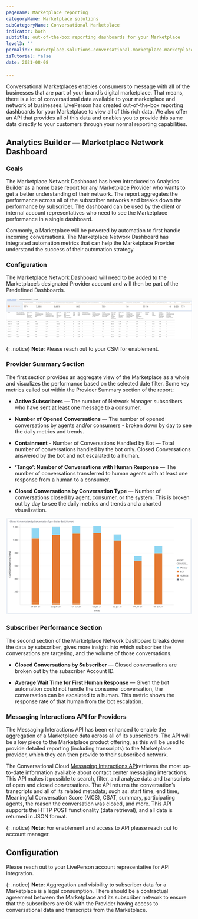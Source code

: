 ```yaml
---
pagename: Marketplace reporting
categoryName: Marketplace solutions
subCategoryName: Conversational Marketplace
indicator: both
subtitle: out-of-the-box reporting dashboards for your Marketplace
level3: ''
permalink: marketplace-solutions-conversational-marketplace-marketplace-reporting.html
isTutorial: false
date: 2021-08-08 

---
```

Conversational Marketplaces enables consumers to message with all of the businesses that are part of your brand’s digital marketplace.  That means, there is a lot of conversational data available to your marketplace and network of businesses.  LivePerson has created out-of-the-box reporting dashboards for your Marketplace to view all of this rich data.  We also offer an API that provides all of this data and enables you to provide this same data directly to your customers through your normal reporting capabilities. 

## Analytics Builder — Marketplace Network Dashboard

### Goals
The Marketplace Network Dashboard has been introduced to Analytics Builder as a home base report for any Marketplace Provider who wants to get a better understanding of their network. The report aggregates the performance across all of the subscriber networks and breaks down the performance by subscriber. The dashboard can be used by the client or internal account representatives who need to see the Marketplace performance in a single dashboard. 

Commonly, a Marketplace will be powered by automation to first handle incoming conversations. The Marketplace Network Dashboard has integrated automation metrics that can help the Marketplace Provider understand the success of their automation strategy. 

### Configuration
The Marketplace Network Dashboard will need to be added to the Marketplace’s designated Provider account and will then be part of the Predefined Dashboards. 

![](/img/marketplace-reporting-1.png)

{: .notice}
**Note**: Please reach out to your CSM for enablement.

### Provider Summary Section

The first section provides an aggregate view of the Marketplace as a whole and visualizes the performance based on the selected date filter. Some key metrics called out within the Provider Summary section of the report:

* **Active Subscribers** — The number of Network Manager subscribers who have sent at least one message to a consumer. 

* **Number of Opened Conversations** — The number of opened conversations by agents and/or consumers - broken down by day to see the daily metrics and trends. 

* **Containment** - Number of Conversations Handled by Bot — Total number of conversations handled by the bot only. Closed Conversations answered by the bot and not escalated to a human. 

* **‘Tango’: Number of Conversations with Human Response** — The number of conversations transferred to human agents with at least one response from a human to a consumer. 

* **Closed Conversations by Conversation Type** — Number of conversations closed by agent, consumer, or the system. This is broken out by day to see the daily metrics and trends and a charted visualization. 

![](/img/marketplace-reporting-2.png)

### Subscriber Performance Section

The second section of the Marketplace Network Dashboard breaks down the data by subscriber, gives more insight into which subscriber the conversations are targeting, and the volume of those conversations. 

* **Closed Conversations by Subscriber** — Closed conversations are broken out by the subscriber Account ID. 

* **Average Wait Time for First Human Response** — Given the bot automation could not handle the consumer conversation, the conversation can be escalated to a human. This metric shows the response rate of that human from the bot escalation.

### Messaging Interactions API for Providers

The Messaging Interactions API has been enhanced to enable the aggregation of a Marketplace data across all of its subscribers. The API will be a key piece to the Marketplace product offering, as this will be used to provide detailed reporting (including transcripts) to the Marketplace provider, which they can then provide to their subscribed network.

The Conversational Cloud [Messaging Interactions API](/https://developers.liveperson.com/messaging-interactions-api-overview.html)retrieves the most up-to-date information available about contact center messaging interactions. This API makes it possible to search, filter, and analyze data and transcripts of open and closed conversations. The API returns the conversation’s transcripts and all of its related metadata; such as: start time, end time, Meaningful Conversation Score (MCS), CSAT, summary, participating agents, the reason the conversation was closed, and more. This API supports the HTTP POST functionality (data retrieval), and all data is returned in JSON format.

{: .notice}
**Note**: For enablement and access to API please reach out to account manager.


## Configuration
Please reach out to your LivePerson account representative for API integration.

{: .notice}
**Note**: Aggregation and visibility to subscriber data for a Marketplace is a legal consumption. There should be a contractual agreement between the Marketplace and its subscriber network to ensure that the subscribers are OK with the Provider having access to conversational data and transcripts from the Marketplace. 
